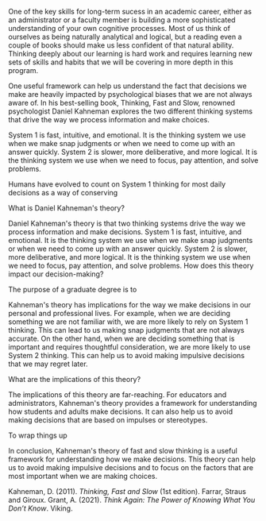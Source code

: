 One of the key skills for long-term sucess in an academic career, either as an administrator or a faculty member is building a more sophisticated understanding of your own cognitive processes.   Most of us think of ourselves as being naturally analytical and logical, but a reading even a couple of books should make us less confident of that natural ability.  Thinking deeply about our learning is hard work and requires learning new sets of skills and habits that we will be covering in more depth in this program.

One useful framework can help us understand the fact that decisions we make are heavily impacted by psychological biases that we are not always aware of. In his best-selling book, Thinking, Fast and Slow, renowned psychologist Daniel Kahneman explores the two different thinking systems that drive the way we process information and make choices.   

System 1 is fast, intuitive, and emotional. It is the thinking system we use when we make snap judgments or when we need to come up with an answer quickly. System 2 is slower, more deliberative, and more logical. It is the thinking system we use when we need to focus, pay attention, and solve problems. 

Humans have evolved to count on System 1 thinking for most daily decisions as a way of conserving

What is Daniel Kahneman's theory?

Daniel Kahneman's theory is that two thinking systems drive the way we process information and make decisions. System 1 is fast, intuitive, and emotional. It is the thinking system we use when we make snap judgments or when we need to come up with an answer quickly. System 2 is slower, more deliberative, and more logical. It is the thinking system we use when we need to focus, pay attention, and solve problems. 
How does this theory impact our decision-making?

The purpose of a graduate degree is to

Kahneman's theory has implications for the way we make decisions in our personal and professional lives. For example, when we are deciding something we are not familiar with, we are more likely to rely on System 1 thinking. This can lead to us making snap judgments that are not always accurate. On the other hand, when we are deciding something that is important and requires thoughtful consideration, we are more likely to use System 2 thinking. This can help us to avoid making impulsive decisions that we may regret later. 

What are the implications of this theory?

The implications of this theory are far-reaching. For educators and administrators, Kahneman's theory provides a framework for understanding how students and adults make decisions. It can also help us to avoid making decisions that are based on impulses or stereotypes. 

To wrap things up

In conclusion, Kahneman's theory of fast and slow thinking is a useful framework for understanding how we make decisions. This theory can help us to avoid making impulsive decisions and to focus on the factors that are most important when we are making choices.


Kahneman, D. (2011). _Thinking, Fast and Slow_ (1st edition). Farrar, Straus and Giroux.
Grant, A. (2021). _Think Again: The Power of Knowing What You Don’t Know_. Viking.